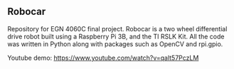 ## Robocar ##
Repository for EGN 4060C final project. Robocar is a two wheel differential drive robot built using a Raspberry Pi 3B, and the TI RSLK Kit. All the code was written in Python along with packages such as OpenCV and rpi.gpio. 


Youtube demo:
https://www.youtube.com/watch?v=qalt57PczLM

